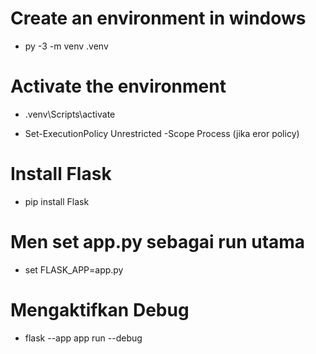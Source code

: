# Create an environment in windows

- py -3 -m venv .venv

# Activate the environment

- .venv\Scripts\activate

- Set-ExecutionPolicy Unrestricted -Scope Process (jika eror policy)

# Install Flask

- pip install Flask

# Men set app.py sebagai run utama

- set FLASK_APP=app.py

# Mengaktifkan Debug

- flask --app app run --debug
